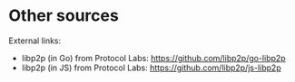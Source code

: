 # Other sources

External links:

* libp2p (in Go) from Protocol Labs: https://github.com/libp2p/go-libp2p
* libp2p (in JS) from Protocol Labs: https://github.com/libp2p/js-libp2p
